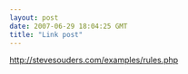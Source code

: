 ```yaml
---
layout: post
date: 2007-06-29 18:04:25 GMT
title: "Link post"
---
```

<http://stevesouders.com/examples/rules.php>

